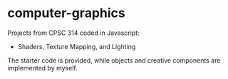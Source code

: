 # computer-graphics
Projects from CPSC 314 coded in Javascript:
- Shaders, Texture Mapping, and Lighting

The starter code is provided, while objects and creative components are implemented by myself.
